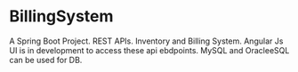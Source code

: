 # BillingSystem
A Spring Boot Project. 
REST APIs. 
Inventory and Billing System.
Angular Js UI is in development to access these api ebdpoints. 
MySQL and OracleeSQL can be used for DB. 
